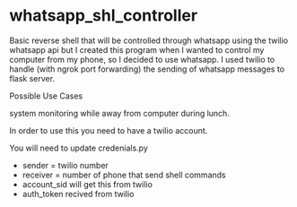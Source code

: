 # whatsapp_shl_controller
Basic reverse shell that will be controlled through whatsapp using the twilio whatsapp api
but 
I created this program when I wanted to control my computer from my phone, so I decided to use whatsapp. I used twilio to handle (with ngrok port forwarding) the sending of whatsapp messages to flask server.

Possible Use Cases

system monitoring while away from computer during lunch.

In order to use this you need to have a twilio account.

You will need to update credenials.py 

* sender = twilio number
* receiver = number of phone that send shell commands
* account_sid will get this from twilio
* auth_token recived from twilio
